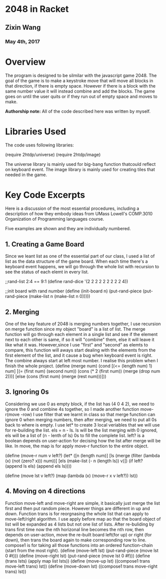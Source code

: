 # 2048 in Racket

## Zixin Wang

### May 4th, 2017

# Overview

The program is designed to be silmilar with the javascript game 2048. The goal of the game is to make a keystroke move that will move all blocks in that direction, if there is empty space. However if there is a block with the same number value it will instead combine and add the blocks. The game goes on until the user quits or if they run out of empty space and moves to make.

**Authorship note:** All of the code described here was written by myself.

# Libraries Used

The code uses following libraries:

(require 2htdp/universe)
(require 2htdp/image)

The universe library is mainly used for big-bang function thatcould reflect on keyboard event.
The image library is mainly used for creating tiles that needed in the game.

# Key Code Excerpts

Here is a discussion of the most essential procedures, including a description of how they embody ideas from UMass Lowell's COMP.3010 Organization of Programming languages course.

Five examples are shown and they are individually numbered.

## 1. Creating a Game Board

Since we leant list as one of the essential part of our class, I used a list of list as the data structure of the game board. When each time there's a keyboard event happens, we will go through the whole list with recursion to see the status of each elemt in every list.

;;rand-list 2:4 == 9:1
(define rand-dice '(2 2 2 2 2 2 2 2 2 4))

;;init board with rand number
(define (init-board n)
    (put-rand-piece (put-rand-piece (make-list n (make-list n 0)))))
    
## 2. Merging

One of the key feature of 2048 is merging numbers together, I use recursion on merge function since my object "board" is a list of list. The merge function will go through each element in a single list and see if the element next to each other is same, if so it will "combine" them, else it will leave it like what it was.
However,since I use "first" and "second" as elemts to compare, this function will aways start dealing with the elements from the first element of the list, and it cause a bug when keyboard event is right. The combine always start at left most number. I realise this problem when I finish the whole project.
(define (merge num)
    (cond [(<= (length num) 1) num]
          [(= (first num) (second num))
           (cons (* 2 (first num)) (merge (drop num 2)))]
          [else (cons (first num) (merge (rest num)))]))

## 3. Ignoring 0s
Considering we use 0 as empty block, if the list has (4 0 4 2), we need to ignore the 0 and combine 4s together, so I made another function move-r(move -row)
I use filter that we learnt in class so that merge function can ignore 0 when merging numbers, then after merging, we need to put all 0s back to where is empty. I use let* to create 3 local veriables that we will use for re-building the list. els = n - ls. ls will be the list merging with 0 ignored, els will be a list of (n - lenth of ls) 0s to fill the complete list. left? is a boolean depends on user-action for decising how the list after merge will be like.
In move, the map is for apply move-r function to the entire object.

(define (move-r num v left?)
    (let* ([n (length num)]
           [ls (merge (filter (lambda (x) (not (zero? x))) num))]
           [els (make-list (- n (length ls)) v)])
      (if left?
          (append ls els)
          (append els ls))))

(define (move lst v left?)
    (map (lambda (x) (move-r x v left?)) lst))


## 4. Moving on 4 directions
Function move-left and move-right are simple, it basically just merge the list first and then put random piece. However things are different in up and down. Function trans is for reorgnasing the whole list that can apply to move-left/right algorithm. I use apply before map ao that the board object of list will be expanded as 4 lists but not one list of lists. After re-buliding by trans first time now the nth horizonal line becomes the nth row, then depends on user-action, move the re-built board left(for up) or right (for down), then trans the board again to make corresponding row to line.
compose1 is for taking all those functions into an ordered function-chain (start from the most right).
(define (move-left lst)
    (put-rand-piece (move lst 0 #t)))
(define (move-right lst)
    (put-rand-piece (move lst 0 #f)))
(define (trans lsts)
    (apply map list lsts))
(define (move-up lst)
    ((compose1 trans move-left trans) lst))
(define (move-down lst)
    ((compose1 trans move-right trans) lst))
